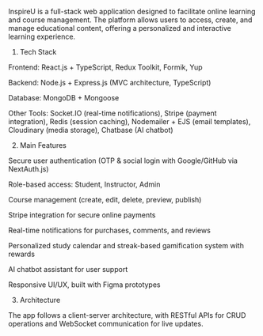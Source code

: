 InspireU is a full-stack web application designed to facilitate online learning and course management. The platform allows users to access, create, and manage educational content, offering a personalized and interactive learning experience.

1. Tech Stack

Frontend: React.js + TypeScript, Redux Toolkit, Formik, Yup

Backend: Node.js + Express.js (MVC architecture, TypeScript)

Database: MongoDB + Mongoose

Other Tools: Socket.IO (real-time notifications), Stripe (payment integration), Redis (session caching), Nodemailer + EJS (email templates), Cloudinary (media storage), Chatbase (AI chatbot)

2. Main Features

Secure user authentication (OTP & social login with Google/GitHub via NextAuth.js)

Role-based access: Student, Instructor, Admin

Course management (create, edit, delete, preview, publish)

Stripe integration for secure online payments

Real-time notifications for purchases, comments, and reviews

Personalized study calendar and streak-based gamification system with rewards

AI chatbot assistant for user support

Responsive UI/UX, built with Figma prototypes

3. Architecture

The app follows a client-server architecture, with RESTful APIs for CRUD operations and WebSocket communication for live updates.
